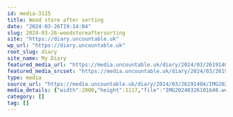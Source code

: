```yaml
---
id: media-3115
title: Wood store after sorting
date: "2024-03-26T19:14:04"
slug: 2024-03-26-woodstoreaftersorting
site: "https://diary.uncountable.uk"
wp_url: "https://diary.uncountable.uk"
root_slug: diary
site_name: My Diary
featured_media_url: "https://media.uncountable.uk/diary/2024/03/26191404/IMG20240326101648.webp"
featured_media_srcset: "https://media.uncountable.uk/diary/2024/03/26191404/IMG20240326101648-300x168.webp 300w, https://media.uncountable.uk/diary/2024/03/26191404/IMG20240326101648-1024x572.webp 1024w, https://media.uncountable.uk/diary/2024/03/26191404/IMG20240326101648-150x150.webp 150w, https://media.uncountable.uk/diary/2024/03/26191404/IMG20240326101648-640x357.webp 640w, https://media.uncountable.uk/diary/2024/03/26191404/IMG20240326101648.webp 2000w"
type: media
source_url: "https://media.uncountable.uk/diary/2024/03/26191404/IMG20240326101648.webp"
media_details: {"width":2000,"height":1117,"file":"IMG20240326101648.webp","filesize":190514,"sizes":{"medium":{"file":"IMG20240326101648-300x168.webp","width":300,"height":168,"filesize":22206,"mime_type":"image/webp","source_url":"https://media.uncountable.uk/diary/2024/03/26191404/IMG20240326101648-300x168.webp"},"large":{"file":"IMG20240326101648-1024x572.webp","width":1024,"height":572,"filesize":230408,"mime_type":"image/webp","source_url":"https://media.uncountable.uk/diary/2024/03/26191404/IMG20240326101648-1024x572.webp"},"thumbnail":{"file":"IMG20240326101648-150x150.webp","width":150,"height":150,"filesize":10202,"mime_type":"image/webp","source_url":"https://media.uncountable.uk/diary/2024/03/26191404/IMG20240326101648-150x150.webp"},"mobwidth":{"file":"IMG20240326101648-640x357.webp","width":640,"height":357,"filesize":95880,"mime_type":"image/webp","source_url":"https://media.uncountable.uk/diary/2024/03/26191404/IMG20240326101648-640x357.webp"},"full":{"file":"IMG20240326101648.webp","width":2000,"height":1117,"mime_type":"image/webp","source_url":"https://media.uncountable.uk/diary/2024/03/26191404/IMG20240326101648.webp"}},"image_meta":{"aperture":"0","credit":"","camera":"","caption":"","created_timestamp":"0","copyright":"","focal_length":"0","iso":"0","shutter_speed":"0","title":"","orientation":"0","keywords":[]}}
category: []
tag: []
---
```


